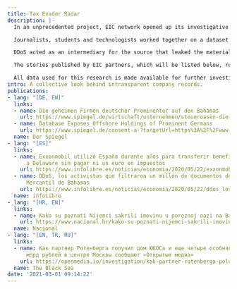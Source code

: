 ```yaml
---
title: Tax Evader Radar
description: |-
  In an unprecedented project, EIC network opened up its investigative work to a journalism school to jointly review and research material provided by the transparency collective Distributed Denial of Secrets (DDoS).

  Journalists, students and technologists worked together on a dataset containing almost one million documents from the Bahamas company registry.

  DDoS acted as an intermediary for the source that leaked the material to the collective. Lorax Horne and Emma Best of DDoS entrusted EIC colleagues and German [Henri-Nannen-Journalistenschule](https://journalistenschule.de/) with this project.

  The stories published by EIC partners, which will be listed below, reveal that through all political efforts to curb harmful tax practices and the global fight against offshore tax havens, a closer look into intransparent company registries like the Bahamas still show that wealthy individuals continue hiding their assets. It also shows how the registration methods have changed over the years and that corporate tax avoidance still poses a huge challenge for regulators.

  All data used for this research is made available for further investigation by DDoS on [their website](https://ddosecrets.com/data/north_america/). Some portion of the documents were rendered to text via optical character recognition (OCR), with mixed results. The incomplete searchable data is loaded in DDoS' native [search platform Hunter](https://hunter.ddosecrets.com/datasets/84) for further investigations or download. A crowdsource effort to complete the text capture is happening via [the new tool Xray](https://xray.ddosecrets.com/).
intro: A collective look behind intransparent company records.
publications:
- lang: "[DE, EN]"
  links:
  - name: Die geheimen Firmen deutscher Prominenter auf den Bahamas
    url: https://www.spiegel.de/wirtschaft/unternehmen/steueroasen-die-geheimen-firmen-deutscher-prominenter-auf-den-bahamas-a-00000000-0002-0001-0000-000171037335
  - name: Database Exposes Offshore Holdings of Prominent Germans
    url: https://www.spiegel.de/consent-a-?targetUrl=https%3A%2F%2Fwww.spiegel.de%2Finternational%2Fdatabase-exposes-offshore-holdings-of-prominent-germans-a-065050b7-88f9-48b3-83b9-d474599de2ed
  name: Der Spiegel
- lang: "[ES]"
  links:
  - name: Exxonmobil utilizó España durante años para transferir beneficios de Luxemburgo
      a Delaware sin pagar ni un euro en impuestos
    url: https://www.infolibre.es/noticias/economia/2020/05/22/exxonmobil_utilizo_espana_durante_anos_para_transferir_beneficios_luxemburgo_delaware_sin_pagar_euro_impuestos_106980_1011.html
  - name: DDoS, los activistas que filtraron un millón de documentos del Registro
      Mercantil de Bahamas
    url: https://www.infolibre.es/noticias/economia/2020/05/22/ddos_los_activistas_que_filtraron_millon_documentos_del_registro_mercantil_bahama_106999_1011.html
  name: infoLibre
- lang: "[HR, EN]"
  links:
  - name: Kako su poznati Nijemci sakrili imovinu u poreznoj oazi na Bahamima
    url: https://www.nacional.hr/kako-su-poznati-nijemci-sakrili-imovinu-u-poreznoj-oazi-na-bahamima/
  name: Nacional
- lang: "[EN, TR, RU]"
  links:
  - name: Как партнер Ротенберга получил дом ЮКОСа и еще четыре особняка ценой в 3,4
      млрд рублей в центре Москвы cообщают «Открытые медиа»
    url: https://openmedia.io/investigation/kak-partner-rotenberga-poluchil-dom-yukosa-i-eshhe-chetyre-osobnyaka-cenoj-v-34-mlrd-rublej-v-centre-moskvy/
  name: The Black Sea
date: '2021-03-01 09:14:22'
---
```


